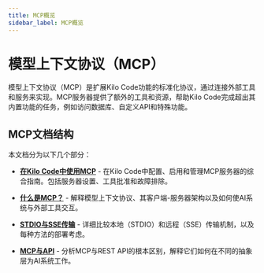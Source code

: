 ```yaml
---
title: MCP概览
sidebar_label: MCP概览
---
```


# 模型上下文协议（MCP）

模型上下文协议（MCP）是扩展Kilo Code功能的标准化协议，通过连接外部工具和服务来实现。MCP服务器提供了额外的工具和资源，帮助Kilo Code完成超出其内置功能的任务，例如访问数据库、自定义API和特殊功能。

## MCP文档结构

本文档分为以下几个部分：

* [**在Kilo Code中使用MCP**](/features/mcp/using-mcp-in-aincrok) - 在Kilo Code中配置、启用和管理MCP服务器的综合指南。包括服务器设置、工具批准和故障排除。

* [**什么是MCP？**](/features/mcp/what-is-mcp) - 解释模型上下文协议、其客户端-服务器架构以及如何使AI系统与外部工具交互。

* [**STDIO与SSE传输**](/features/mcp/server-transports) - 详细比较本地（STDIO）和远程（SSE）传输机制，以及每种方法的部署考虑。

* [**MCP与API**](/features/mcp/mcp-vs-api) - 分析MCP与REST API的根本区别，解释它们如何在不同的抽象层为AI系统工作。